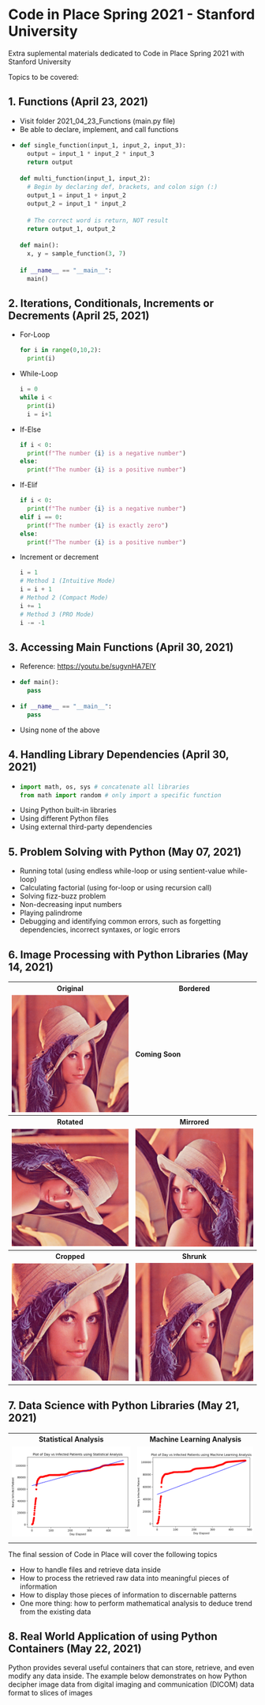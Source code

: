 # Code in Place Spring 2021 - Stanford University

Extra suplemental materials dedicated to Code in Place Spring 2021 with Stanford University

Topics to be covered:
## 1. Functions (April 23, 2021) ##
  - Visit folder 2021\_04\_23_Functions (main.py file)
  - Be able to declare, implement, and call functions
  - ```python
    def single_function(input_1, input_2, input_3):
      output = input_1 * input_2 * input_3
      return output
    
    def multi_function(input_1, input_2):
      # Begin by declaring def, brackets, and colon sign (:)
      output_1 = input_1 + input_2
      output_2 = input_1 * input_2
      
      # The correct word is return, NOT result
      return output_1, output_2
    
    def main():
      x, y = sample_function(3, 7)
      
    if __name__ == "__main__":
      main()
    ```

## 2. Iterations, Conditionals, Increments or Decrements (April 25, 2021) ##
  - For-Loop
    ```python
    for i in range(0,10,2):
      print(i)
    ```
  - While-Loop
    ```python
    i = 0
    while i < 
      print(i)
      i = i+1
    ```
  - If-Else
    ```python
    if i < 0:
      print(f"The number {i} is a negative number")
    else:
      print(f"The number {i} is a positive number")
    ```
  - If-Elif
    ```python
    if i < 0:
      print(f"The number {i} is a negative number")
    elif i == 0:
      print(f"The number {i} is exactly zero")
    else:
      print(f"The number {i} is a positive number")
    ```
  - Increment or decrement
    ```python
    i = 1
    # Method 1 (Intuitive Mode)
    i = i + 1
    # Method 2 (Compact Mode)
    i += 1
    # Method 3 (PRO Mode)
    i -= -1
    ```

## 3. Accessing Main Functions (April 30, 2021) ##
  - Reference: https://youtu.be/sugvnHA7ElY 
  - ```python
    def main():
      pass
    ```
  - ```python
    if __name__ == "__main__":
      pass
    ```
  - Using none of the above

## 4. Handling Library Dependencies (April 30, 2021) ##
  - ```python
    import math, os, sys # concatenate all libraries
    from math import random # only import a specific function
    ```
  - Using Python built-in libraries
  - Using different Python files
  - Using external third-party dependencies

## 5. Problem Solving with Python (May 07, 2021) ##
  - Running total (using endless while-loop or using sentient-value while-loop)
  - Calculating factorial (using for-loop or using recursion call)
  - Solving fizz-buzz problem
  - Non-decreasing input numbers
  - Playing palindrome
  - Debugging and identifying common errors, such as forgetting dependencies, incorrect syntaxes, or logic errors

## 6. Image Processing with Python Libraries (May 14, 2021) ##
  <table>
  <tr>
  <th> Original </th> <th> Bordered </th>
  </tr>
  <td> <img src="./2021_05_14_ImageProcessing/images/lena.png"> </td>
  <td> <b> Coming Soon </b> </td>  
  
  <tr>
  <th> Rotated </th> <th> Mirrored </th>
  </tr>
  
  <tr>
  <td> <img src="./2021_05_14_ImageProcessing/results/lena_rotated.png"> </td>
  <td> <img src="./2021_05_14_ImageProcessing/results/lena_mirrored.png"> </td>
  </tr>

  <tr>
  <th> Cropped </th> <th> Shrunk </th>
  </tr>
  
  <tr>
  <td> <img src="./2021_05_14_ImageProcessing/results/lena_cropped.png"> </td>
  <td> <img src="./2021_05_14_ImageProcessing/results/lena_shrunk.png"> </td>
  </tr> 
  </table>

## 7. Data Science with Python Libraries (May 21, 2021) ##
  <table>
  <tr>
  <th> Statistical Analysis </th> <th> Machine Learning Analysis </th>
  </tr>
  <tr>
  <td> <img src="./2021_05_21_DataScience/assets/covid_statistics.png"> </td>
  <td> <img src="./2021_05_21_DataScience/assets/covid_machine_learning.png"> </td>
  </tr>
  <tr>
  <td> </td>
  <td> </td>
  </tr>
  </table>
  
 The final session of Code in Place will cover the following topics 
 - How to handle files and retrieve data inside 
 - How to process the retrieved raw data into meaningful pieces of information
 - How to display those pieces of information to discernable patterns
 - One more thing: how to perform mathematical analysis to deduce trend from the existing data
  
## 8. Real World Application of using Python Containers (May 22, 2021) ##
Python provides several useful containers that can store, retrieve, and even modify any data inside. The example below demonstrates on how Python decipher image data from digital imaging and communication (DICOM) data format to slices of images
